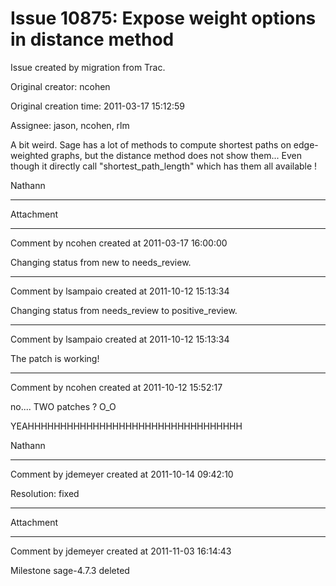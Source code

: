# Issue 10875: Expose weight options in distance method

Issue created by migration from Trac.

Original creator: ncohen

Original creation time: 2011-03-17 15:12:59

Assignee: jason, ncohen, rlm

A bit weird. Sage has a lot of methods to compute shortest paths on edge-weighted graphs, but the distance method does not show them... Even though it directly call "shortest_path_length" which has them all available !

Nathann


---

Attachment


---

Comment by ncohen created at 2011-03-17 16:00:00

Changing status from new to needs_review.


---

Comment by lsampaio created at 2011-10-12 15:13:34

Changing status from needs_review to positive_review.


---

Comment by lsampaio created at 2011-10-12 15:13:34

The patch is working!


---

Comment by ncohen created at 2011-10-12 15:52:17

no.... TWO patches ? O_O

YEAHHHHHHHHHHHHHHHHHHHHHHHHHHHHHHHHH

Nathann


---

Comment by jdemeyer created at 2011-10-14 09:42:10

Resolution: fixed


---

Attachment


---

Comment by jdemeyer created at 2011-11-03 16:14:43

Milestone sage-4.7.3 deleted

